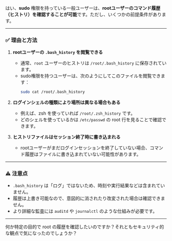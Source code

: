 はい、**sudo** 権限を持っている一般ユーザーは、**rootユーザーのコマンド履歴（ヒストリ）を確認することが可能**です。ただし、いくつかの前提条件があります。

---

### ✅ 理由と方法

1. **rootユーザーの `.bash_history` を閲覧できる**
   - 通常、`root` ユーザーのヒストリは `/root/.bash_history` に保存されています。
   - sudo権限を持つユーザーは、次のようにしてこのファイルを閲覧できます：
     ```bash
     sudo cat /root/.bash_history
     ```

2. **ログインシェルの種類により場所は異なる場合もある**
   - 例えば、zsh を使っていれば `/root/.zsh_history` です。
   - どのシェルを使っているかは `/etc/passwd` の root 行を見ることで確認できます。

3. **ヒストリファイルはセッション終了時に書き込まれる**
   - rootユーザーがまだログインセッションを終了していない場合、コマンド履歴はファイルに書き込まれていない可能性があります。

---

### ⚠️ 注意点

- `.bash_history` は「ログ」ではないため、時刻や実行結果などは含まれていません。
- 履歴は上書き可能なので、意図的に消されたり改変された場合は確認できません。
- より詳細な監査には `auditd` や `journalctl` のような仕組みが必要です。

---

何か特定の目的で root の履歴を確認したいのですか？それともセキュリティ的な観点で気になったのでしょうか？